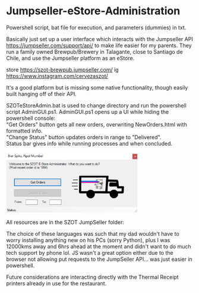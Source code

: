 # Jumpseller-eStore-Administration

Powershell script, bat file for execution, and parameters (dummies) in txt.

Basically just set up a user interface which interacts with the Jumpseller API https://jumpseller.com/support/api/ to make life easier for my parents.
They run a family owned Brewpub/Brewery in Talagante, close to Santiago de Chile, and use the Jumpseller platform as an eStore.

store https://szot-brewpub.jumpseller.com/ ig https://www.instagram.com/cervezaszot/

It's a good platform but is missing some native functionality, though easily built hanging off of their API. 

SZOTeStoreAdmin.bat is used to change directory and run the powershell script AdminGUI.ps1. 
AdminGUI.ps1 opens up a UI while hiding the powershell console: <br>
"Get Orders" button gets all new orders, overwriting NewOrders.html with formatted info.<br>
"Change Status" button updates orders in range to "Delivered".<br>
Status bar gives info while running processes and when concluded.

<img src="SZOT-jumpsellerAPI.png" width="70%" height="70%">

All resources are in the SZOT JumpSeller folder:

The choice of these languages was such that my dad wouldn't have to worry installing anything new on his PCs (sorry Python), plus I was 12000kms away and 6hrs ahead at the moment and didn't want to do much tech support by phone lol.
JS wasn't a great option either due to the browser not allowing put requests to the JumpSeller API... was just easier in powershell.

Future considerations are interacting directly with the Thermal Receipt printers already in use for the restaurant.
